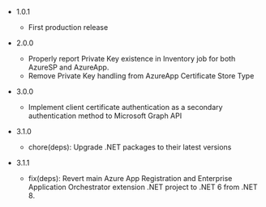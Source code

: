 - 1.0.1
    - First production release

- 2.0.0
    - Properly report Private Key existence in Inventory job for both AzureSP and AzureApp.
    - Remove Private Key handling from AzureApp Certificate Store Type

- 3.0.0
    - Implement client certificate authentication as a secondary authentication method to Microsoft Graph API

- 3.1.0
    - chore(deps): Upgrade .NET packages to their latest versions

- 3.1.1
  - fix(deps): Revert main Azure App Registration and Enterprise Application Orchestrator extension .NET project to .NET 6 from .NET 8.

